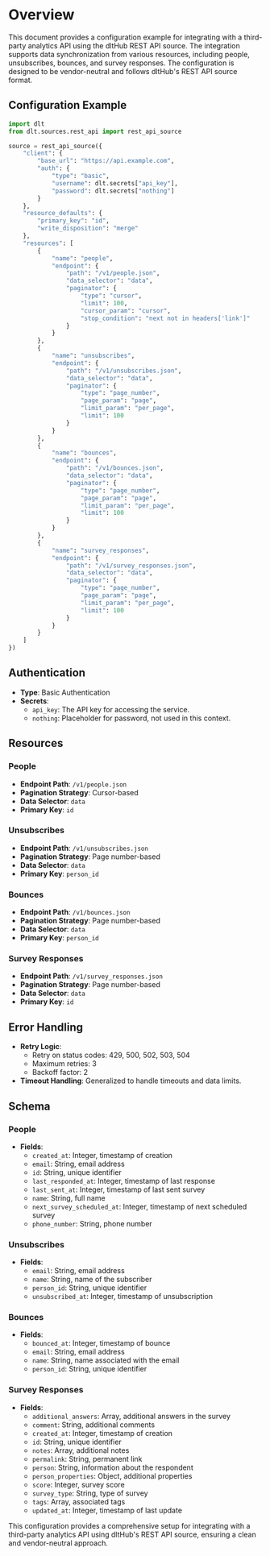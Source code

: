 # Overview

This document provides a configuration example for integrating with a third-party analytics API using the dltHub REST API source. The integration supports data synchronization from various resources, including people, unsubscribes, bounces, and survey responses. The configuration is designed to be vendor-neutral and follows dltHub's REST API source format.

## Configuration Example

```python
import dlt
from dlt.sources.rest_api import rest_api_source

source = rest_api_source({
    "client": {
        "base_url": "https://api.example.com",
        "auth": {
            "type": "basic",
            "username": dlt.secrets["api_key"],
            "password": dlt.secrets["nothing"]
        }
    },
    "resource_defaults": {
        "primary_key": "id",
        "write_disposition": "merge"
    },
    "resources": [
        {
            "name": "people",
            "endpoint": {
                "path": "/v1/people.json",
                "data_selector": "data",
                "paginator": {
                    "type": "cursor",
                    "limit": 100,
                    "cursor_param": "cursor",
                    "stop_condition": "next not in headers['link']"
                }
            }
        },
        {
            "name": "unsubscribes",
            "endpoint": {
                "path": "/v1/unsubscribes.json",
                "data_selector": "data",
                "paginator": {
                    "type": "page_number",
                    "page_param": "page",
                    "limit_param": "per_page",
                    "limit": 100
                }
            }
        },
        {
            "name": "bounces",
            "endpoint": {
                "path": "/v1/bounces.json",
                "data_selector": "data",
                "paginator": {
                    "type": "page_number",
                    "page_param": "page",
                    "limit_param": "per_page",
                    "limit": 100
                }
            }
        },
        {
            "name": "survey_responses",
            "endpoint": {
                "path": "/v1/survey_responses.json",
                "data_selector": "data",
                "paginator": {
                    "type": "page_number",
                    "page_param": "page",
                    "limit_param": "per_page",
                    "limit": 100
                }
            }
        }
    ]
})
```

## Authentication

- **Type**: Basic Authentication
- **Secrets**: 
  - `api_key`: The API key for accessing the service.
  - `nothing`: Placeholder for password, not used in this context.

## Resources

### People
- **Endpoint Path**: `/v1/people.json`
- **Pagination Strategy**: Cursor-based
- **Data Selector**: `data`
- **Primary Key**: `id`

### Unsubscribes
- **Endpoint Path**: `/v1/unsubscribes.json`
- **Pagination Strategy**: Page number-based
- **Data Selector**: `data`
- **Primary Key**: `person_id`

### Bounces
- **Endpoint Path**: `/v1/bounces.json`
- **Pagination Strategy**: Page number-based
- **Data Selector**: `data`
- **Primary Key**: `person_id`

### Survey Responses
- **Endpoint Path**: `/v1/survey_responses.json`
- **Pagination Strategy**: Page number-based
- **Data Selector**: `data`
- **Primary Key**: `id`

## Error Handling

- **Retry Logic**: 
  - Retry on status codes: 429, 500, 502, 503, 504
  - Maximum retries: 3
  - Backoff factor: 2
- **Timeout Handling**: Generalized to handle timeouts and data limits.

## Schema

### People
- **Fields**:
  - `created_at`: Integer, timestamp of creation
  - `email`: String, email address
  - `id`: String, unique identifier
  - `last_responded_at`: Integer, timestamp of last response
  - `last_sent_at`: Integer, timestamp of last sent survey
  - `name`: String, full name
  - `next_survey_scheduled_at`: Integer, timestamp of next scheduled survey
  - `phone_number`: String, phone number

### Unsubscribes
- **Fields**:
  - `email`: String, email address
  - `name`: String, name of the subscriber
  - `person_id`: String, unique identifier
  - `unsubscribed_at`: Integer, timestamp of unsubscription

### Bounces
- **Fields**:
  - `bounced_at`: Integer, timestamp of bounce
  - `email`: String, email address
  - `name`: String, name associated with the email
  - `person_id`: String, unique identifier

### Survey Responses
- **Fields**:
  - `additional_answers`: Array, additional answers in the survey
  - `comment`: String, additional comments
  - `created_at`: Integer, timestamp of creation
  - `id`: String, unique identifier
  - `notes`: Array, additional notes
  - `permalink`: String, permanent link
  - `person`: String, information about the respondent
  - `person_properties`: Object, additional properties
  - `score`: Integer, survey score
  - `survey_type`: String, type of survey
  - `tags`: Array, associated tags
  - `updated_at`: Integer, timestamp of last update

This configuration provides a comprehensive setup for integrating with a third-party analytics API using dltHub's REST API source, ensuring a clean and vendor-neutral approach.